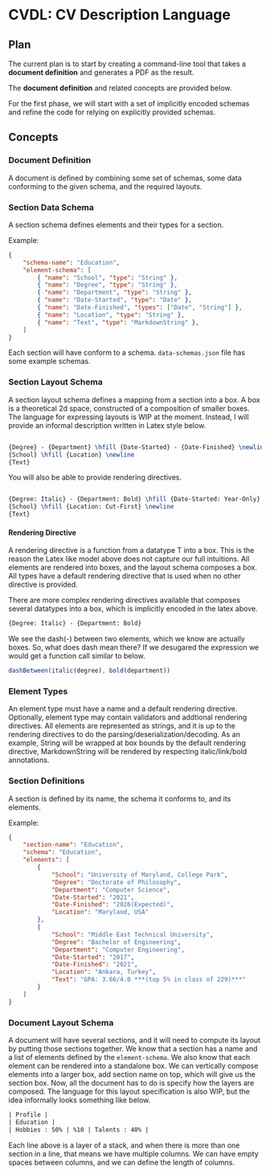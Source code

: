 # CVDL: CV Description Language

## Plan

The current plan is to start by creating a command-line tool that takes a **document definition**
and generates a PDF as the result.

The **document definition** and related concepts are provided below.

For the first phase, we will start with a set of implicitly encoded schemas and
refine the code for relying on explicitly provided schemas.

## Concepts

### Document Definition

A document is defined by combining some set of schemas, some data conforming to the given schema,
and the required layouts.

### Section Data Schema

A section schema defines elements and their types for a section.

Example:

```json
{
    "schema-name": "Education",
    "element-schema": [
        { "name": "School", "type": "String" },
        { "name": "Degree", "type": "String" },
        { "name": "Department", "type": "String" },
        { "name": "Date-Started", "type": "Date" },
        { "name": "Date-Finished", "types": ["Date", "String"] },
        { "name": "Location", "type": "String" },
        { "name": "Text", "type": "MarkdownString" },
    ]
}
```

Each section will have conform to a schema. `data-schemas.json` file has some example schemas.

### Section Layout Schema

A section layout schema defines a mapping from a section into a box. A box is a
theoretical 2d space, constructed of a composition of smaller boxes. The language
for expressing layouts is WIP at the moment. Instead, I will provide an informal
description written in Latex style below.

```latex

{Degree} - {Department} \hfill {Date-Started} - {Date-Finished} \newline
{School} \hfill {Location} \newline
{Text}

```

You will also be able to provide rendering directives.

```latex

{Degree: Italic} - {Department: Bold} \hfill {Date-Started: Year-Only} - {Date-Finished: Year-Only} \newline
{School} \hfill {Location: Cut-First} \newline
{Text}

```

#### Rendering Directive

A rendering directive is a function from a datatype T into a box. This is the reason the Latex like model
above does not capture our full intuitions. All elements are rendered into boxes, and the layout schema
composes a box. All types have a default rendering directive that is used when no other directive is provided.

There are more complex rendering directives available that composes several datatypes into a box, which is implicitly
encoded in the latex above.

```latex
{Degree: Italic} - {Department: Bold} 
```

We see the dash(-) between two elements, which we know are actually boxes. So, what does dash mean there? If
we desugared the expression we would get a function call similar to below.

```js
dashBetween(italic(degree), bold(department))
```

### Element Types

An element type must have a name and a default rendering directive. Optionally, element type
may contain validators and addtional rendering directives. All elements are represented as strings,
and it is up to the rendering directives to do the parsing/deserialization/decoding. As an example,
String will be wrapped at box bounds by the default rendering directive, MarkdownString will be
rendered by respecting italic/link/bold annotations.

### Section Definitions

A section is defined by its name, the schema it conforms to, and its elements.

Example:

```json
{
    "section-name": "Education",
    "schema": "Education",
    "elements": [
        { 
            "School": "University of Maryland, College Park",
            "Degree": "Doctorate of Philosophy",
            "Department": "Computer Science",
            "Date-Started": "2021",
            "Date-Finished": "2026(Expected)",
            "Location": "Maryland, USA" 
        },
        { 
            "School": "Middle East Technical University",
            "Degree": "Bachelor of Engineering",
            "Department": "Computer Engineering",
            "Date-Started": "2017",
            "Date-Finished": "2021",
            "Location": "Ankara, Turkey",
            "Text": "GPA: 3.66/4.0 ***(top 5% in class of 229)***"
        }
    ]
}
```

### Document Layout Schema

A document will have several sections, and it will need to compute its layout by putting those sections together.
We know that a section has a name and a list of elements defined by the `element-schema`. We also know
that each element can be rendered into a standalone box. We can vertically compose elements into a
larger box, add section name on top, which will give us the section box. Now, all the document has to do is
specify how the layers are composed. The language for this layout specification is also WIP, but the
idea informally looks something like below.

```txt
| Profile |
| Education |
| Hobbies : 50% | %10 | Talents : 40% |
```

Each line above is a layer of a stack, and when there is more than one section in a line,
that means we have multiple columns. We can have empty spaces between columns, and we can
define the length of columns.